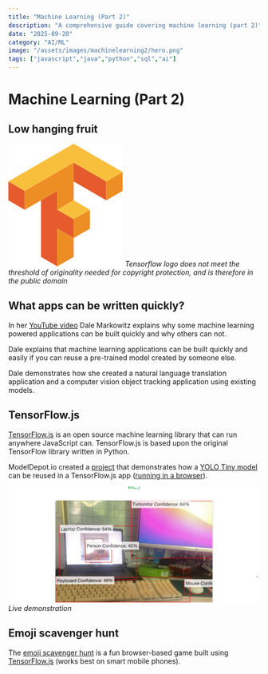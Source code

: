 ```yaml
---
title: "Machine Learning (Part 2)"
description: "A comprehensive guide covering machine learning (part 2)"
date: "2025-09-20"
category: "AI/ML"
image: "/assets/images/machinelearning2/hero.png"
tags: ["javascript","java","python","sql","ai"]
---
```


# Machine Learning (Part 2)

## Low hanging fruit

![](/assets/images/machinelearning2/tensorflow-logo.svg)
*Tensorflow logo does not meet the threshold of originality needed for copyright protection, and is therefore in the public domain*


## What apps can be written quickly?

In her [YouTube video](https://www.youtube.com/watch?v=BjTNJSQLIeA) Dale Markowitz explains why some machine learning powered applications can be built quickly and why others can not.

Dale explains that machine learning applications can be built quickly and easily if you can reuse a pre-trained model created by someone else. 

Dale demonstrates how she created a natural language translation application and a computer vision object tracking application using existing models.


## TensorFlow.js

[TensorFlow.js](https://www.tensorflow.org/js/demos) is an open source machine learning library that can run anywhere JavaScript can. TensorFlow.js is based upon the original TensorFlow library written in Python.

ModelDepot.io created a [project](https://github.com/ModelDepot/tfjs-yolo-tiny) that demonstrates how a [YOLO Tiny model](machineLearning1.html) can be reused in a TensorFlow.js app ([running in a browser](https://modeldepot.github.io/tfjs-yolo-tiny-demo/)).

![](/assets/images/machinelearning2/283720320-1067547677519021-4870542019071843454-n-1836x848.jpg)
*Live demonstration*


## Emoji scavenger hunt

The [emoji scavenger hunt](https://emojiscavengerhunt.withgoogle.com) is a fun browser-based game built using [TensorFlow.js](https://www.tensorflow.org/js/demos) (works best on smart mobile phones).
